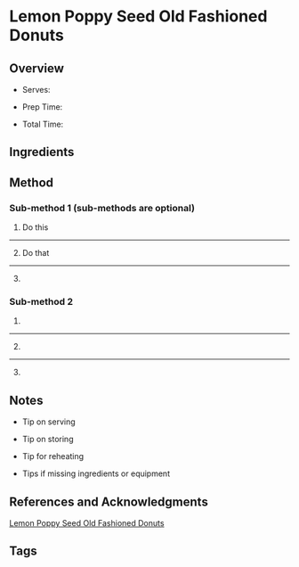 # Lemon Poppy Seed Old Fashioned Donuts

## Overview

- Serves:

- Prep Time:

- Total Time:

## Ingredients



## Method

### Sub-method 1 (sub-methods are optional)

1. Do this
---
2. Do that
---
3.

### Sub-method 2

1.
---
2.
---
3.

## Notes

- Tip on serving

- Tip on storing

- Tip for reheating

- Tips if missing ingredients or equipment

## References and Acknowledgments

[Lemon Poppy Seed Old Fashioned Donuts](http://now-forager.com/lemon-poppy-seed-old-fashioned-donuts/)

## Tags


